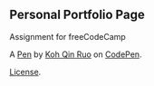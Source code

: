 Personal Portfolio Page
-----------------------
Assignment for freeCodeCamp

A [Pen](https://codepen.io/hikarixx/pen/PopVdWa) by [Koh Qin Ruo](https://codepen.io/hikarixx) on [CodePen](https://codepen.io).

[License](https://codepen.io/hikarixx/pen/PopVdWa/license).